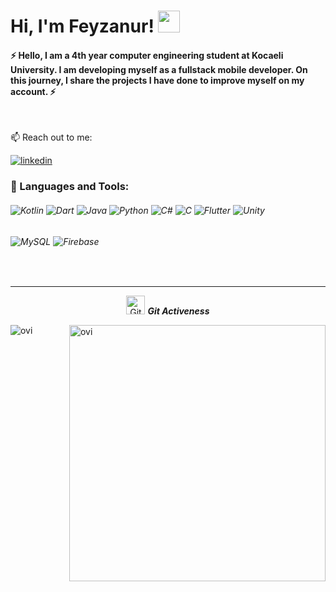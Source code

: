 # Hi, I'm Feyzanur! <img src="https://media.giphy.com/media/hvRJCLFzcasrR4ia7z/giphy.gif" width="35px">

#### ⚡ Hello, I am a 4th year computer engineering student at Kocaeli University. I am developing myself as a fullstack mobile developer. On this journey, I share the projects I have done to improve myself on my account. ⚡

<br />

📫 Reach out to me:

 [![linkedin](https://img.shields.io/badge/Linkedin-000000?style=for-the-badge&logo=Linkedin&logoColor=white)](https://www.linkedin.com/in/feyzanur-ye%C5%9Fildal-087b081b1/)


### 🔧 Languages and Tools:


<h6>
 <img alt="Kotlin" src="https://img.shields.io/badge/kotlin-%23129C.svg?style=for-the-badge&logo=kotlin&logoColor=white"/>
  <img alt="Dart" src="https://img.shields.io/badge/dart-%2300599C.svg?style=for-the-badge&logo=dart&logoColor=white"/>
 <img alt="Java" src="https://img.shields.io/badge/java-%23ED8B00.svg?style=for-the-badge&logo=java&logoColor=white"/>
  <img alt="Python" src="https://img.shields.io/badge/Python-14354C?style=for-the-badge&logo=python&logoColor=white"/>
  <img alt="C#" src="https://img.shields.io/badge/c%23-%23239120.svg?style=for-the-badge&logo=c-sharp&logoColor=white"/>
  <img alt="C" src="https://img.shields.io/badge/c-%2300599C.svg?style=for-the-badge&logo=c&logoColor=white"/>
   <img alt="Flutter" src="https://img.shields.io/badge/flutter-%23129C.svg?style=for-the-badge&logo=flutter&logoColor=white"/>
   <img alt="Unity" src="https://img.shields.io/badge/unity-%23129C.svg?style=for-the-badge&logo=unity&logoColor=white"/>
 

 
</h6>

<h6>
  <img alt="MySQL" src="https://img.shields.io/badge/mysql-%2300f.svg?style=for-the-badge&logo=mysql&logoColor=white"/>
  <img alt="Firebase" src="https://img.shields.io/badge/Firebase-039BE5?style=for-the-badge&logo=Firebase&logoColor=white"/>
  
</h6>


<br />

<hr>
<p align="center">
 <img src="https://media.giphy.com/media/W5eoZHPpUx9sapR0eu/giphy.gif" width="30px" alt="Git"/>&nbsp;<i><b>Git Activeness</b></i></p>
 
<p><img align="left" src="https://github-readme-stats.vercel.app/api/top-langs?username=feyzanuryesildal&show_icons=true&locale=en&layout=compact&theme=chartreuse-dark&hide=python,html,css" alt="ovi" /></p>
<p>&nbsp;<img align="right" src="https://github-readme-stats.vercel.app/api?username=feyzanuryesildal&show_icons=true&locale=en&theme=chartreuse-dark" alt="ovi" width="410" /></p>
<br><br><br><br><br>
<!--
**feyzanuryesildal/feyzanuryesildal** is a ✨ _special_ ✨ repository because its `README.md` (this file) appears on your GitHub profile.

Here are some ideas to get you started:

- 🔭 I’m currently working on ...
- 🌱 I’m currently learning ...
- 👯 I’m looking to collaborate on ...
- 🤔 I’m looking for help with ...
- 💬 Ask me about ...
- 📫 How to reach me: ...
- 😄 Pronouns: ...
- ⚡ Fun fact: ...
-->




[bionluk]: https://bionluk.com/feyzanuryesildal/
[flutter]: https://flutter.dev/
[git]: https://git-scm.com/
[android]: https://www.android.com/
[github]: https://github.com/feyzanuryesildal
[python]: https://www.python.org/
[c/c#]: ""
[unity]: https://unity.com/
[firebase]: https://firebase.google.com/
[.net]: https://learn.microsoft.com/tr-tr/dotnet/welcome
[JAVA]: https://www.java.com/tr/
